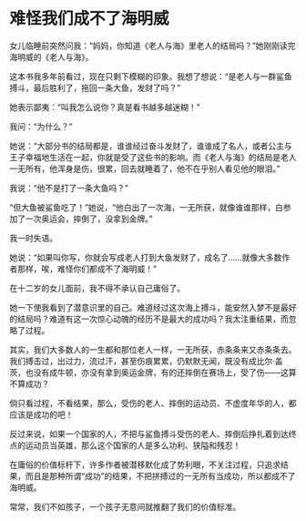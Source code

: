 # 难怪我们成不了海明威

女儿临睡前突然问我：“妈妈，你知道《老人与海》里老人的结局吗？”她刚刚读完海明威的《老人与海》。

这本书我多年前看过，现在只剩下模糊的印象。我想了想说：“是老人与一群鲨鱼搏斗，最后胜利了，拖回一条大鱼，发财了吗？”

她表示鄙夷：“叫我怎么说你？真是看书越多越迷糊！”

我问：“为什么？”

她说：“大部分书的结局都是，谁谁经过奋斗发财了，谁谁成了名人，或者公主与王子幸福地生活在一起，你就是受了这些书的影响。而《老人与海》的结局是老人一无所有，他浑身是伤，很累，回去就睡着了，他不在乎别人看见他的眼泪。”

我说：“他不是打了一条大鱼吗？”

“但大鱼被鲨鱼吃了！”她说，“他白出了一次海，一无所获，就像谁谁那样，白参加了一次奥运会，摔倒了，没拿到金牌。”

我一时失语。

她说：“如果叫你写，你就会写成老人打到大鱼发财了，成名了……就像大多数作者那样，唉，难怪你们都成不了海明威！”

在十二岁的女儿面前，我不得不承认自己庸俗了。

她一下使我看到了潜意识里的自己。难道经过这次海上搏斗，能安然入梦不是最好的结局吗？难道有这一次惊心动魄的经历不是最大的成功吗？我太注重结果，而忽略了过程。

其实，我们大多数人的一生都和那位老人一样，一无所获，赤条条来又赤条条去。我们搏击过，出过力，流过汗，甚至伤痕累累，仍默默无闻，既没有成比尔·盖茨，也没有成牛顿，亦没有拿到奥运金牌，有的还摔倒在赛场上，受了伤——这算不算成功？

倘只看过程，不看结果，那么，受伤的老人、摔倒的运动员、不虚度年华的人，都应该是成功的吧！

反过来说，如果一个国家的人，不把与鲨鱼搏斗受伤的老人、摔倒后挣扎着到达终点的运动员当英雄，那么这个国家的人是多么功利、狭隘和残忍！

在庸俗的价值标杆下，许多作者被潜移默化成了势利眼，不关注过程，只追求结果，而且是那种所谓“成功”的结果，不把拼搏过的一无所有当成功，所以都成不了海明威。

常常，我们不如孩子，一个孩子无意间就推翻了我们的价值标准。